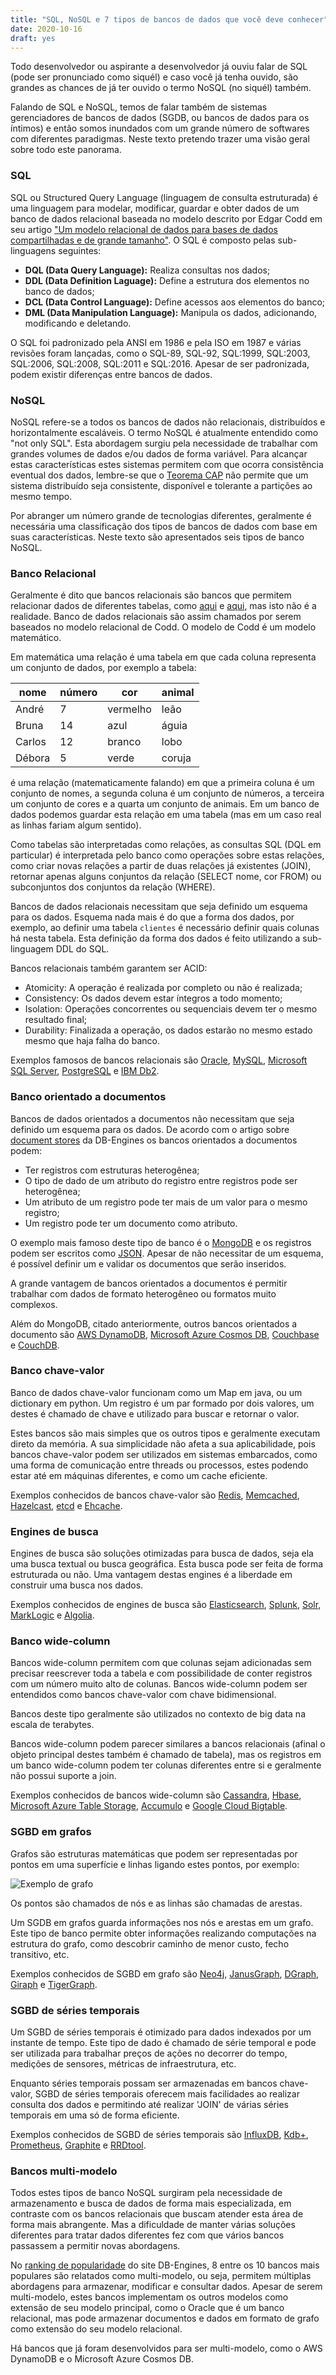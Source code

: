 ```yaml
---
title: "SQL, NoSQL e 7 tipos de bancos de dados que você deve conhecer"
date: 2020-10-16
draft: yes
---
```


Todo desenvolvedor ou aspirante a desenvolvedor já ouviu falar de SQL (pode ser pronunciado como siquél) e caso você já tenha ouvido, são grandes as chances de já ter ouvido o termo NoSQL (no siquél) também.

Falando de SQL e NoSQL, temos de falar também de sistemas gerenciadores de bancos de dados (SGDB, ou bancos de dados para os íntimos) e então somos inundados com um grande número de softwares com diferentes paradigmas. Neste texto pretendo trazer uma visão geral sobre todo este panorama.

### SQL

SQL ou Structured Query Language (linguagem de consulta estruturada) é uma linguagem para modelar, modificar, guardar e obter dados de um banco de dados relacional baseada no modelo descrito por Edgar Codd em seu artigo ["Um modelo relacional de dados para bases de dados compartilhadas e de grande tamanho"](https://citeseerx.ist.psu.edu/viewdoc/summary?doi=10.1.1.88.646). O SQL é composto pelas sub-linguagens seguintes:
- **DQL (Data Query Language):** Realiza consultas nos dados;
- **DDL (Data Definition Laguage):** Define a estrutura dos elementos no banco de dados;
- **DCL (Data Control Language):** Define acessos aos elementos do banco;
- **DML (Data Manipulation Language):**  Manipula os dados, adicionando, modificando e deletando.

O SQL foi padronizado pela ANSI em 1986 e pela ISO em 1987 e várias revisões foram lançadas, como o SQL-89, SQL-92, SQL:1999, SQL:2003, SQL:2006, SQL:2008, SQL:2011 e SQL:2016. Apesar de ser padronizada, podem existir diferenças entre bancos de dados.

### NoSQL

NoSQL refere-se a todos os bancos de dados não relacionais, distribuídos e horizontalmente escaláveis. O termo NoSQL é atualmente entendido como "not only SQL". Esta abordagem surgiu pela necessidade de trabalhar com grandes volumes de dados e/ou dados de forma variável. Para alcançar estas características estes sistemas permitem com que ocorra consistência eventual dos dados, lembre-se que o [Teorema CAP](https://en.wikipedia.org/wiki/CAP_theorem) não permite que um sistema distribuído seja consistente, disponível e tolerante a partições ao mesmo tempo.

Por abranger um número grande de tecnologias diferentes, geralmente é necessária uma classificação dos tipos de bancos de dados com base em suas características. Neste texto são apresentados seis tipos de banco NoSQL.

### Banco Relacional

Geralmente é dito que bancos relacionais são bancos que permitem relacionar dados de diferentes tabelas, como [aqui](https://aws.amazon.com/pt/relational-database/) e [aqui](https://www.treinaweb.com.br/blog/os-principais-sgbds-relacionais/), mas isto não é a realidade. Banco de dados relacionais são assim chamados por serem baseados no modelo relacional de Codd. O modelo de Codd é um modelo matemático.

Em matemática uma relação é uma tabela em que cada coluna representa um conjunto de dados, por exemplo a tabela:

|  nome  | número |   cor    | animal |
|--------|--------|----------|--------|
| André  |      7 | vermelho | leão   |
| Bruna  |     14 | azul     | águia  |
| Carlos |     12 | branco   | lobo   |
| Débora |      5 | verde    | coruja |

é uma relação (matematicamente falando) em que a primeira coluna é um conjunto de nomes, a segunda coluna é um conjunto de números, a terceira um conjunto de cores e a quarta um conjunto de animais. Em um banco de dados podemos guardar esta relação em uma tabela (mas em um caso real as linhas fariam algum sentido).

Como tabelas são interpretadas como relações, as consultas SQL (DQL em particular) é interpretada pelo banco como operações sobre estas relações, como criar novas relações a partir de duas relações já existentes (JOIN), retornar apenas alguns conjuntos da relação (SELECT nome, cor FROM) ou subconjuntos dos conjuntos da relação (WHERE).

Bancos de dados relacionais necessitam que seja definido um esquema para os dados. Esquema nada mais é do que a forma dos dados, por exemplo, ao definir uma tabela `clientes` é necessário definir quais colunas há nesta tabela. Esta definição da forma dos dados é feito utilizando a sub-linguagem DDL do SQL.

Bancos relacionais também garantem ser ACID:

- Atomicity: A operação é realizada por completo ou não é realizada;
- Consistency: Os dados devem estar íntegros a todo momento;
- Isolation: Operações concorrentes ou sequenciais devem ter o mesmo resultado final;
- Durability: Finalizada a operação, os dados estarão no mesmo estado mesmo que haja falha do banco.

Exemplos famosos de bancos relacionais são [Oracle](https://www.oracle.com/br/database/), [MySQL](https://www.mysql.com), [Microsoft SQL Server](https://www.microsoft.com/en-us/sql-server/), [PostgreSQL](https://www.postgresql.org/) e [IBM Db2](https://www.ibm.com/analytics/db2).

### Banco orientado a documentos

Bancos de dados orientados a documentos não necessitam que seja definido um esquema para os dados. De acordo com o artigo sobre [document stores](https://db-engines.com/en/article/Document+Stores) da DB-Engines os bancos orientados a documentos podem:

- Ter registros com estruturas heterogênea;
- O tipo de dado de um atributo do registro entre registros pode ser heterogênea;
- Um atributo de um registro pode ter mais de um valor para o mesmo registro;
- Um registro pode ter um documento como atributo.

O exemplo mais famoso deste tipo de banco é o [MongoDB](https://www.mongodb.com/) e os registros podem ser escritos como [JSON](https://www.json.org/json-en.html). Apesar de não necessitar de um esquema, é possível definir um e validar os documentos que serão inseridos.

A grande vantagem de bancos orientados a documentos é permitir trabalhar com dados de formato heterogêneo ou formatos muito complexos.

Além do MongoDB, citado anteriormente, outros bancos orientados a documento são [AWS DynamoDB](https://aws.amazon.com/dynamodb/), [Microsoft Azure Cosmos DB](https://azure.microsoft.com/en-us/services/cosmos-db/), [Couchbase](https://www.couchbase.com/) e [CouchDB](https://couchdb.apache.org/).

### Banco chave-valor

Banco de dados chave-valor funcionam como um Map em java, ou um dictionary em python. Um registro é um par formado por dois valores, um destes é chamado de chave e utilizado para buscar e retornar o valor.

Estes bancos são mais simples que os outros tipos e geralmente executam direto da memória. A sua simplicidade não afeta a sua aplicabilidade, pois bancos chave-valor podem ser utilizados em sistemas embarcados, como uma forma de comunicação entre threads ou processos, estes podendo estar até em máquinas diferentes, e como um cache eficiente.

Exemplos conhecidos de bancos chave-valor são [Redis](https://redis.io), [Memcached](http://www.memcached.org/), [Hazelcast](https://hazelcast.com/), [etcd](https://etcd.io/) e [Ehcache](http://www.ehcache.org/).

### Engines de busca

Engines de busca são soluções otimizadas para busca de dados, seja ela uma busca textual ou busca geográfica. Esta busca pode ser feita de forma estruturada ou não. Uma vantagem destas engines é a liberdade em construir uma busca nos dados.

Exemplos conhecidos de engines de busca são [Elasticsearch](https://www.elastic.co/elasticsearch/), [Splunk](https://www.splunk.com/), [Solr](https://lucene.apache.org/solr/), [MarkLogic](https://www.marklogic.com/) e [Algolia](https://www.algolia.com/).

### Banco wide-column

Bancos wide-column permitem com que colunas sejam adicionadas sem precisar reescrever toda a tabela e com possibilidade de conter registros com um número muito alto de colunas. Bancos wide-column podem ser entendidos como bancos chave-valor com chave bidimensional.

Bancos deste tipo geralmente são utilizados no contexto de big data na escala de terabytes.

Bancos wide-column podem parecer similares a bancos relacionais (afinal o objeto principal destes também é chamado de tabela), mas os registros em um banco wide-column podem ter colunas diferentes entre si e geralmente não possui suporte a join.

Exemplos conhecidos de bancos wide-column são [Cassandra](https://cassandra.apache.org/), [Hbase](http://hbase.apache.org/), [Microsoft Azure Table Storage](https://azure.microsoft.com/en-us/services/storage/tables/), [Accumulo](https://accumulo.apache.org/) e [Google Cloud Bigtable](https://cloud.google.com/bigtable/).

### SGBD em grafos

Grafos são estruturas matemáticas que podem ser representadas por pontos em uma superfície e linhas ligando estes pontos, por exemplo:

![Exemplo de grafo](img/grafo.gif)

Os pontos são chamados de nós e as linhas são chamadas de arestas.

Um SGDB em grafos guarda informações nos nós e arestas em um grafo. Este tipo de banco permite obter informações realizando computações na estrutura do grafo, como descobrir caminho de menor custo, fecho transitivo, etc.

Exemplos conhecidos de SGBD em grafo são [Neo4j](https://neo4j.com/), [JanusGraph](https://janusgraph.org/), [DGraph](https://dgraph.io/), [Giraph](http://giraph.apache.org/) e [TigerGraph](https://www.tigergraph.com/).

### SGBD de séries temporais

Um SGBD de séries temporais é otimizado para dados indexados por um instante de tempo. Este tipo de dado é chamado de série temporal e pode ser utilizada para trabalhar preços de ações no decorrer do tempo, medições de sensores, métricas de infraestrutura, etc.

Enquanto séries temporais possam ser armazenadas em bancos chave-valor, SGBD de séries temporais oferecem mais facilidades ao realizar consulta dos dados e permitindo até realizar 'JOIN' de várias séries temporais em uma só de forma eficiente.

Exemplos conhecidos de SGBD de séries temporais são [InfluxDB](https://www.influxdata.com/products/influxdb-overview/), [Kdb+](https://kx.com/), [Prometheus](https://prometheus.io/), [Graphite](https://github.com/graphite-project/graphite-web) e [RRDtool](https://oss.oetiker.ch/rrdtool/).

### Bancos multi-modelo

Todos estes tipos de banco NoSQL surgiram pela necessidade de armazenamento e busca de dados de forma mais especializada, em contraste com os bancos relacionais que buscam atender esta área de forma mais abrangente. Mas a dificuldade de manter várias soluções diferentes para tratar dados diferentes fez com que vários bancos passassem a permitir novas abordagens.

No [ranking de popularidade](https://db-engines.com/en/ranking) do site DB-Engines, 8 entre os 10 bancos mais populares são relatados como multi-modelo, ou seja, permitem múltiplas abordagens para armazenar, modificar e consultar dados. Apesar de serem multi-modelo, estes bancos implementam os outros modelos como extensão de seu modelo principal, como o Oracle que é um banco relacional, mas pode armazenar documentos e dados em formato de grafo como extensão do seu modelo relacional.

Há bancos que já foram desenvolvidos para ser multi-modelo, como o AWS DynamoDB e o Microsoft Azure Cosmos DB.
